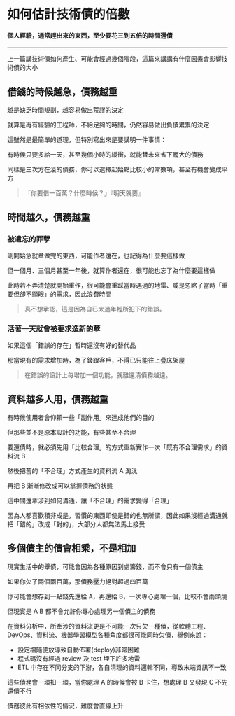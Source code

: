 # 如何估計技術債的倍數
#### 個人經驗，通常趕出來的東西，至少要花三到五倍的時間還債

---

上一篇講技術債如何產生、可能會經過幾個階段，這篇來講講有什麼因素會影響技術債的大小

## 借錢的時候越急，債務越重

越是缺乏時間規劃，越容易做出荒謬的決定

就算是再有經驗的工程師，不給足夠的時間，仍然容易做出負債累累的決定

這雖然是最簡單的道理，但特別寫出來是要講明一件事情：

有時候只要多給一天，甚至幾個小時的緩衝，就能替未來省下龐大的債務

同樣是三次方在滾的債務，你可以選擇起始點比較小的常數項，甚至有機會變成平方

> 「你要借一百萬？什麼時候？」『明天就要』

## 時間越久，債務越重

### 被遺忘的罪孽

剛開始急就章做完的東西，可能作者還在，也記得為什麼要這樣做

但一個月、三個月甚至一年後，就算作者還在，很可能也忘了為什麼要這樣做

此時若不弄清楚就開始重作，很可能會重踩當時遇過的地雷、或是忽略了當時「重要但卻不顯眼」的需求，因此浪費時間

> 真不想承認，這是因為自已太過年輕所犯下的錯誤。

### 活著一天就會被要求造新的孽

如果這個「錯誤的存在」暫時還沒有好的替代品

那當現有的需求增加時，為了錢跟客戶，不得已只能往上疊床架屋

> 在錯誤的設計上每增加一個功能，就離還清債務越遠。

## 資料越多人用，債務越重

有時候使用者會仰賴一些「副作用」來達成他們的目的

但那些並不是原本設計的功能，有些甚至不合理


要還債時，就必須先用「比較合理」的方式重新實作一次「既有不合理需求」的資料流 B

然後把舊的「不合理」方式產生的資料流 A 淘汰

再把 B 漸漸修改成可以掌握債務的狀態

這中間還牽涉到如何溝通，讓「不合理」的需求變得「合理」

因為人都喜歡積非成是，習慣的東西即使是錯的也無所謂，因此如果沒經過溝通就把「錯的」改成「對的」，大部分人都無法馬上接受

## 多個債主的債會相乘，不是相加

現實生活中的舉債，可能會因為各種原因到處籌錢，而不會只有一個債主

如果你欠了兩個兩百萬，那債務壓力絕對超過四百萬

你可能會想存到一點錢先還給 A，再還給 B，一次專心處理一個，比較不會兩頭燒

但現實是 A B 都不會允許你專心處理另一個債主的債務


在資料分析中，所牽涉的資料流更是不可能一次只欠一種債，從軟體工程、DevOps、資料流、機器學習模型各種角度都很可能同時欠債，舉例來說：

* 設定檔隨便放導致自動佈署(deploy)非常困難
* 程式碼沒有經過 review 及 test 埋下許多地雷
* ETL 中存在不同分支的下游，各自清理的資料邏輯不同，導致末端資訊不一致

這些債務會一環扣一環，當你處理 A 的時候會被 B 卡住，想處理 B 又發現 C 不先還債不行

債務彼此有相依性的情況，難度會直線上升